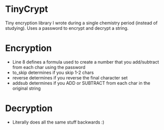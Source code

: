 # TinyCrypt
Tiny encryption library I wrote during a single chemistry period (instead of studying). Uses a password to encrypt and decrypt a string.

# Encryption
* Line 8 defines a formula used to create a number that you add/subtract from each char using the password
* to_skip determines if you skip 1-2 chars
* reverse determines if you reverse the final character set
* addsub determines if you ADD or SUBTRACT from each char in the original string

# Decryption
* Literally does all the same stuff backwards :)
